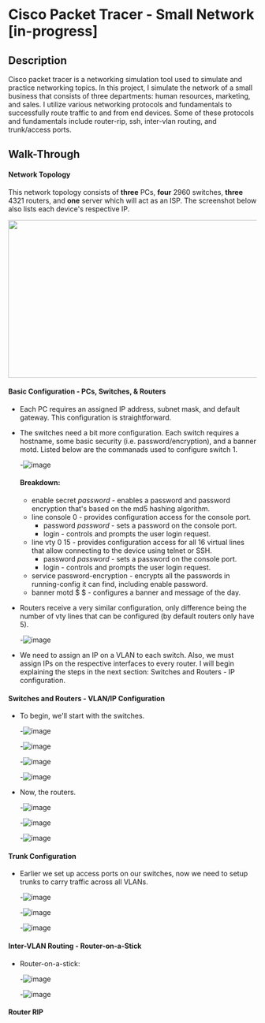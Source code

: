 # Cisco Packet Tracer - Small Network [in-progress]

## Description

Cisco packet tracer is a networking simulation tool used to simulate and practice networking topics. In this project, I simulate the network of a small business that consists of three departments: human resources, marketing, and sales. I utilize various networking protocols and fundamentals to successfully route traffic
to and from end devices. Some of these protocols and fundamentals include router-rip, ssh, inter-vlan routing, and trunk/access ports.

## Walk-Through

#### Network Topology
This network topology consists of **three** PCs, **four** 2960 switches, **three** 4321 routers, and **one** server which will act as an ISP. The screenshot below also lists each device's respective IP.

<img src="https://user-images.githubusercontent.com/118637783/203377792-12c5ea71-f9f6-4898-8a15-f0e2213584aa.png" width="620" height="320">

#### Basic Configuration - PCs, Switches, & Routers

- Each PC requires an assigned IP address, subnet mask, and default gateway. This configuration is straightforward.

- The switches need a bit more configuration. Each switch requires a hostname, some basic security (i.e. password/encryption), and a banner motd. Listed below are the commanads used to configure switch 1. 

  -![image](https://user-images.githubusercontent.com/118637783/203398716-5ed29926-16b6-44af-b16c-d3137bca3cac.png)
   #### Breakdown:
   - enable secret _password_ - enables a password and password encryption that's based on the md5 hashing algorithm.
   - line console 0 - provides configuration access for the console port.
     - password _password_ - sets a password on the console port.
     - login - controls and prompts the user login request.
   - line vty 0 15 - provides configuration access for all 16 virtual lines that allow connecting to the device using telnet or SSH.
     - password _password_ - sets a password on the console port.
     - login - controls and prompts the user login request.
   - service password-encryption - encrypts all the passwords in running-config it can find, including enable password.
   - banner motd $ $ - configures a banner and message of the day.

- Routers receive a very similar configuration, only difference being the number of vty lines that can be configured (by default routers only have 5).
  
  -![image](https://user-images.githubusercontent.com/118637783/203839577-b89e975d-6def-4ba0-b984-9c6e956728f4.png)

- We need to assign an IP on a VLAN to each switch. Also, we must assign IPs on the respective interfaces to every router. I will begin explaining the steps in the next section: Switches and Routers - IP configuration.

#### Switches and Routers - VLAN/IP Configuration

- To begin, we'll start with the switches.

  -![image](https://user-images.githubusercontent.com/118637783/203892484-b5e2de4d-34a1-43c7-a388-a2585e14edc3.png)
  
  -![image](https://user-images.githubusercontent.com/118637783/204661881-a7925171-c8c9-4ccd-8a7b-ecdf3a613d9c.png)
  
  -![image](https://user-images.githubusercontent.com/118637783/204662189-c233280b-f8e7-435e-ab0f-e379153b869c.png)
  
  -![image](https://user-images.githubusercontent.com/118637783/204671079-30f57c87-55fe-4050-90a2-7dab246f0353.png)

- Now, the routers.

  -![image](https://user-images.githubusercontent.com/118637783/204663361-5b3650eb-c601-47b8-b845-dcc5877dd125.png)
  
  -![image](https://user-images.githubusercontent.com/118637783/206090152-154b3549-9b97-47ed-8bcf-deb57fa55dcf.png)
  
  -![image](https://user-images.githubusercontent.com/118637783/206090355-ec46ddaa-d853-4823-aa1a-2453af50af86.png)
 
 
#### Trunk Configuration

- Earlier we set up access ports on our switches, now we need to setup trunks to carry traffic across all VLANs.

  -![image](https://user-images.githubusercontent.com/118637783/206080984-38843175-e05b-479d-a3c1-e73692b082c6.png)
  
  -![image](https://user-images.githubusercontent.com/118637783/206078264-ae251401-a409-468d-87f8-3e7d28f6bdf4.png)
  
  -![image](https://user-images.githubusercontent.com/118637783/206081539-07e45ebf-5a54-4d87-bc07-3dc64ede127a.png)


#### Inter-VLAN Routing - Router-on-a-Stick

- Router-on-a-stick:

  -![image](https://user-images.githubusercontent.com/118637783/204670908-3f412a99-154a-44e8-b685-a23748459516.png)
  
  -![image](https://user-images.githubusercontent.com/118637783/204671790-32bd7a9f-4ed5-4f96-bcd5-495cab41abd1.png)
  

#### Router RIP

 






